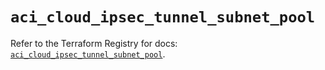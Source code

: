 # `aci_cloud_ipsec_tunnel_subnet_pool`

Refer to the Terraform Registry for docs: [`aci_cloud_ipsec_tunnel_subnet_pool`](https://registry.terraform.io/providers/ciscodevnet/aci/2.17.0/docs/resources/cloud_ipsec_tunnel_subnet_pool).
